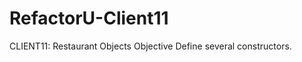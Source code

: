 RefactorU-Client11
==================

CLIENT11: Restaurant Objects
Objective
Define several constructors.
